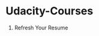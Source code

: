 # Udacity-Courses

<ol>
  <li>Refresh Your Resume</li>
<!--   <li></li>
  <li></li>
  <li></li>
  <li></li> -->
</ol>
